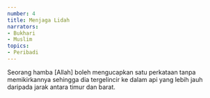 ```yaml
---
number: 4
title: Menjaga Lidah
narrators:
- Bukhari
- Muslim
topics:
- Peribadi
---
```


Seorang hamba [Allah] boleh mengucapkan satu perkataan tanpa memikirkannya sehingga dia tergelincir ke dalam api yang lebih jauh daripada jarak antara timur dan barat.

